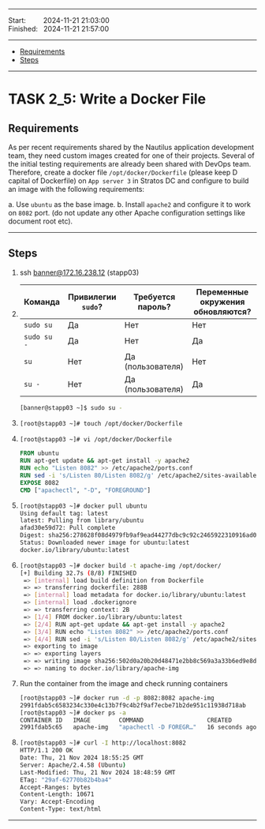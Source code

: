 
------------------------------

Start: &nbsp;&nbsp;&nbsp;&nbsp;&nbsp;&nbsp;&nbsp;&nbsp;2024-11-21 21:03:00   
Finished: &nbsp;&nbsp;2024-11-21 21:57:00

------------------------------

- [Requirements](#requirements)
- [Steps](#steps)

------------------------------

# TASK 2_5: Write a Docker File

## Requirements

As per recent requirements shared by the Nautilus application development team, they need custom images created for one of their projects.
Several of the initial testing requirements are already been shared with DevOps team.
Therefore, create a docker file `/opt/docker/Dockerfile` (please keep D capital of Dockerfile) on `App server 3` in Stratos DC and configure to build an image with the following requirements:

a. Use `ubuntu` as the base image.
b. Install `apache2` and configure it to work on `8082` port. (do not update any other Apache configuration settings like document root etc).

------------------------------

## Steps
1. ssh banner@172.16.238.12 (stapp03)
2.
   | Команда     | Привилегии `sudo`? | Требуется пароль? | Переменные окружения обновляются? |
   | ----------- | ------------------ | ----------------- | --------------------------------- |
   | `sudo su`   | Да                 | Нет	             | Нет                               |
   | `sudo su -` | Да                 | Нет               | Да                                |
   | `su`	     | Нет	              | Да (пользователя) | Нет                               |
   | `su -`	     | Нет	              | Да (пользователя) | Да                                |
   ```bash
   [banner@stapp03 ~]$ sudo su -
   ```
4. ```bash
   [root@stapp03 ~]# touch /opt/docker/Dockerfile
   ```
5. ```bash
   [root@stapp03 ~]# vi /opt/docker/Dockerfile
   ```
   
   ```dockerfile
   FROM ubuntu
   RUN apt-get update && apt-get install -y apache2
   RUN echo "Listen 8082" >> /etc/apache2/ports.conf
   RUN sed -i 's/Listen 80/Listen 8082/g' /etc/apache2/sites-available/000-default.conf
   EXPOSE 8082
   CMD ["apachectl", "-D", "FOREGROUND"]
   ```
6. ```bash
   [root@stapp03 ~]# docker pull ubuntu
   Using default tag: latest
   latest: Pulling from library/ubuntu
   afad30e59d72: Pull complete 
   Digest: sha256:278628f08d4979fb9af9ead44277dbc9c92c2465922310916ad0c46ec9999295
   Status: Downloaded newer image for ubuntu:latest
   docker.io/library/ubuntu:latest
   ```
7. ```bash
   [root@stapp03 ~]# docker build -t apache-img /opt/docker/
   [+] Building 32.7s (8/8) FINISHED                                                                           docker:default
    => [internal] load build definition from Dockerfile                                                                  0.0s
    => => transferring dockerfile: 288B                                                                                  0.0s
    => [internal] load metadata for docker.io/library/ubuntu:latest                                                      0.0s
    => [internal] load .dockerignore                                                                                     0.0s
    => => transferring context: 2B                                                                                       0.0s
    => [1/4] FROM docker.io/library/ubuntu:latest                                                                        0.0s
    => [2/4] RUN apt-get update && apt-get install -y apache2                                                           20.7s
    => [3/4] RUN echo "Listen 8082" >> /etc/apache2/ports.conf                                                           2.8s 
    => [4/4] RUN sed -i 's/Listen 80/Listen 8082/g' /etc/apache2/sites-available/000-default.conf                        4.8s 
    => exporting to image                                                                                                4.3s 
    => => exporting layers                                                                                               4.3s 
    => => writing image sha256:502d0a20b20d48471e2bb8c569a3a33b6ed9e8d03ef187343bd16ab52bc95ccf                          0.0s 
    => => naming to docker.io/library/apache-img
   ```
8. Run the container from the image and check running containers
   ```bash
   [root@stapp03 ~]# docker run -d -p 8082:8082 apache-img
   2991fdab5c6583234c330e4c13b7f9c4b2f9af7ecbe71b2de951c11938d718ab
   [root@stapp03 ~]# docker ps -a
   CONTAINER ID   IMAGE        COMMAND                  CREATED          STATUS         PORTS                    NAMES
   2991fdab5c65   apache-img   "apachectl -D FOREGR…"   16 seconds ago   Up 7 seconds   0.0.0.0:8082->8082/tcp   loving_pasteur
   ```
9. 
   ```bash
   [root@stapp03 ~]# curl -I http://localhost:8082
   HTTP/1.1 200 OK
   Date: Thu, 21 Nov 2024 18:55:25 GMT
   Server: Apache/2.4.58 (Ubuntu)
   Last-Modified: Thu, 21 Nov 2024 18:48:59 GMT
   ETag: "29af-62770b82b4ba4"
   Accept-Ranges: bytes
   Content-Length: 10671
   Vary: Accept-Encoding
   Content-Type: text/html
   ```

   [//]: # (You have successfully completed the challenge. Results have been saved. Ref ID:64072036741b204d59fbe9c8)
------------------------------
